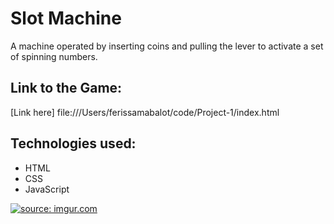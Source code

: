 # Slot Machine

A machine operated by inserting coins and pulling the lever to activate a set of spinning numbers.

## Link to the Game:

[Link here] file:///Users/ferissamabalot/code/Project-1/index.html

## Technologies used:
- HTML
- CSS
- JavaScript

<a href="https://imgur.com/gHeN1C4"><img src="https://i.imgur.com/gHeN1C4.png" title="source: imgur.com" /></a>